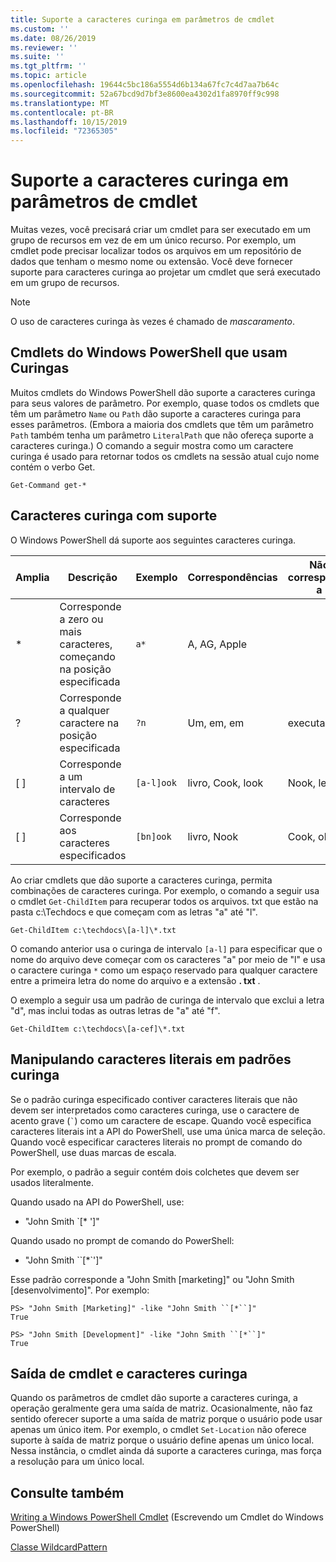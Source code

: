 ```yaml
---
title: Suporte a caracteres curinga em parâmetros de cmdlet
ms.custom: ''
ms.date: 08/26/2019
ms.reviewer: ''
ms.suite: ''
ms.tgt_pltfrm: ''
ms.topic: article
ms.openlocfilehash: 19644c5bc186a5554d6b134a67fc7c4d7aa7b64c
ms.sourcegitcommit: 52a67bcd9d7bf3e8600ea4302d1fa8970ff9c998
ms.translationtype: MT
ms.contentlocale: pt-BR
ms.lasthandoff: 10/15/2019
ms.locfileid: "72365305"
---
```

# <a name="supporting-wildcard-characters-in-cmdlet-parameters"></a>Suporte a caracteres curinga em parâmetros de cmdlet

Muitas vezes, você precisará criar um cmdlet para ser executado em um grupo de recursos em vez de em um único recurso. Por exemplo, um cmdlet pode precisar localizar todos os arquivos em um repositório de dados que tenham o mesmo nome ou extensão. Você deve fornecer suporte para caracteres curinga ao projetar um cmdlet que será executado em um grupo de recursos.

> [!NOTE]
> O uso de caracteres curinga às vezes é chamado de *mascaramento*.

## <a name="windows-powershell-cmdlets-that-use-wildcards"></a>Cmdlets do Windows PowerShell que usam Curingas

 Muitos cmdlets do Windows PowerShell dão suporte a caracteres curinga para seus valores de parâmetro. Por exemplo, quase todos os cmdlets que têm um parâmetro `Name` ou `Path` dão suporte a caracteres curinga para esses parâmetros. (Embora a maioria dos cmdlets que têm um parâmetro `Path` também tenha um parâmetro `LiteralPath` que não ofereça suporte a caracteres curinga.) O comando a seguir mostra como um caractere curinga é usado para retornar todos os cmdlets na sessão atual cujo nome contém o verbo Get.

 `Get-Command get-*`

## <a name="supported-wildcard-characters"></a>Caracteres curinga com suporte

O Windows PowerShell dá suporte aos seguintes caracteres curinga.

| Amplia |                             Descrição                             |  Exemplo   |     Correspondências      | Não corresponde a |
| -------- | ------------------------------------------------------------------- | ---------- | ---------------- | -------------- |
| *        | Corresponde a zero ou mais caracteres, começando na posição especificada | `a*`       | A, AG, Apple     |                |
| ?        | Corresponde a qualquer caractere na posição especificada                     | `?n`       | Um, em, em       | executa            |
| [ ]      | Corresponde a um intervalo de caracteres                                       | `[a-l]ook` | livro, Cook, look | Nook, levou     |
| [ ]      | Corresponde aos caracteres especificados                                    | `[bn]ook`  | livro, Nook       | Cook, olhe     |

Ao criar cmdlets que dão suporte a caracteres curinga, permita combinações de caracteres curinga. Por exemplo, o comando a seguir usa o cmdlet `Get-ChildItem` para recuperar todos os arquivos. txt que estão na pasta c:\Techdocs e que começam com as letras "a" até "l".

`Get-ChildItem c:\techdocs\[a-l]\*.txt`

O comando anterior usa o curinga de intervalo `[a-l]` para especificar que o nome do arquivo deve começar com os caracteres "a" por meio de "l" e usa o caractere curinga `*` como um espaço reservado para qualquer caractere entre a primeira letra do nome do arquivo e a extensão **. txt** .

O exemplo a seguir usa um padrão de curinga de intervalo que exclui a letra "d", mas inclui todas as outras letras de "a" até "f".

`Get-ChildItem c:\techdocs\[a-cef]\*.txt`

## <a name="handling-literal-characters-in-wildcard-patterns"></a>Manipulando caracteres literais em padrões curinga

Se o padrão curinga especificado contiver caracteres literais que não devem ser interpretados como caracteres curinga, use o caractere de acento grave (`` ` ``) como um caractere de escape. Quando você especifica caracteres literais int a API do PowerShell, use uma única marca de seleção. Quando você especificar caracteres literais no prompt de comando do PowerShell, use duas marcas de escala.

Por exemplo, o padrão a seguir contém dois colchetes que devem ser usados literalmente.

Quando usado na API do PowerShell, use:

- "John Smith \`[* ']"

Quando usado no prompt de comando do PowerShell:

- "John Smith \`\`[*\`']"

Esse padrão corresponde a "John Smith [marketing]" ou "John Smith [desenvolvimento]". Por exemplo:

```
PS> "John Smith [Marketing]" -like "John Smith ``[*``]"
True

PS> "John Smith [Development]" -like "John Smith ``[*``]"
True
```

## <a name="cmdlet-output-and-wildcard-characters"></a>Saída de cmdlet e caracteres curinga

Quando os parâmetros de cmdlet dão suporte a caracteres curinga, a operação geralmente gera uma saída de matriz.
Ocasionalmente, não faz sentido oferecer suporte a uma saída de matriz porque o usuário pode usar apenas um único item. Por exemplo, o cmdlet `Set-Location` não oferece suporte à saída de matriz porque o usuário define apenas um único local. Nessa instância, o cmdlet ainda dá suporte a caracteres curinga, mas força a resolução para um único local.

## <a name="see-also"></a>Consulte também

[Writing a Windows PowerShell Cmdlet](./writing-a-windows-powershell-cmdlet.md) (Escrevendo um Cmdlet do Windows PowerShell)

[Classe WildcardPattern](/dotnet/api/system.management.automation.wildcardpattern)
